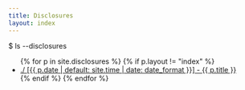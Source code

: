 ```yaml
---
title: Disclosures
layout: index
---
```


<div class="terminal-content">
    <div class="terminal-command">$ ls --disclosures</div>
    <ul>
    {% for p in site.disclosures %}
        {% if p.layout != "index" %}
            <li>
                <a href="{{ p.url | relative_url }}">./ [{{ p.date | default: site.time | date: date_format }}] - {{ p.title }}</a>
            </li>
        {% endif %}
    {% endfor %}
    </ul>
</div>